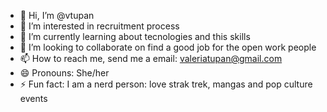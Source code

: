 - 👋 Hi, I’m @vtupan
- 👀 I’m interested in recruitment process
- 🌱 I’m currently learning about tecnologies and this skills
- 💞️ I’m looking to collaborate on find a good job for the open work people
- 📫 How to reach me, send me a email: valeriatupan@gmail.com
- 😄 Pronouns: She/her
- ⚡ Fun fact: I am a nerd person: love strak trek, mangas and pop culture events

<!---
vtupan/vtupan is a ✨ special ✨ repository because its `README.md` (this file) appears on your GitHub profile.
You can click the Preview link to take a look at your changes.
--->
